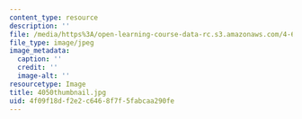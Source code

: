 ```yaml
---
content_type: resource
description: ''
file: /media/https%3A/open-learning-course-data-rc.s3.amazonaws.com/4-614-religious-architecture-and-islamic-cultures-fall-2002/4f09f18df2e2c6468f7f5fabcaa290fe_4050thumbnail.jpg
file_type: image/jpeg
image_metadata:
  caption: ''
  credit: ''
  image-alt: ''
resourcetype: Image
title: 4050thumbnail.jpg
uid: 4f09f18d-f2e2-c646-8f7f-5fabcaa290fe
---
```

